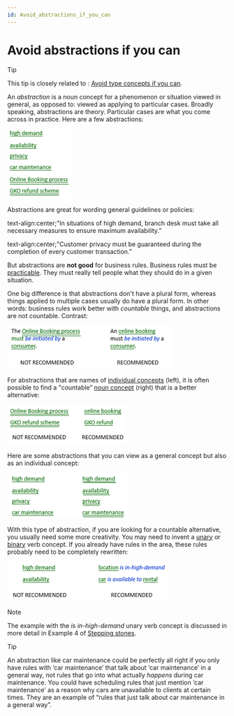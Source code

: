 ```yaml
---
id: Avoid_abstractions_if_you_can
---
```


# Avoid abstractions if you can

> [!TIP]
> This tip is closely related to : [Avoid type concepts if you can](/docs/Business_rules/How_to_model_a_vocabulary_successfully/Avoid_type_concepts_if_you_can.md).

An *abstraction* is a noun concept for a phenomenon or situation viewed in general, as opposed to: viewed as applying to particular cases. Broadly speaking, abstractions are theory. Particular cases are what you come across in practice. Here are a few abstractions:

![](./assets/7c82bf9a-b7cc-4328-84f6-cd21c4762b25.png)

Abstractions are great for wording general guidelines or policies:

text-align:center;"In situations of high demand, branch desk must take all necessary measures to ensure maximum availability.”

text-align:center;"Customer privacy must be guaranteed during the completion of every customer transaction.”

But abstractions are **not good** for business rules. Business rules must be [practicable](/docs/Business_rules/Good_elements_of_guidance/A_good_element_of_guidance_is_practicable.md). They must really tell people what they should do in a given situation.

One big difference is that abstractions don't have a plural form, whereas things applied to multiple cases usually do have a plural form. In other words: business rules work better with *countable* things, and abstractions are not countable. Contrast:

![](./assets/2042ca5e-f23d-49c9-a14f-c2457a193062.png)

For abstractions that are names of [individual concepts](/docs/Business_rules/Vocabulary_concepts/Individual_concepts.md) (left), it is often possible to find a "countable” [noun concept](/docs/Business_rules/Vocabulary_concepts/Noun_concepts.md) (right) that is a better alternative:

![](./assets/df7c098d-87c5-4635-8e3d-081e371ce765.png)

Here are some abstractions that you can view as a general concept but also as an individual concept:

![](./assets/d05f16a6-f581-4289-bdc1-5a9e80f29362.png)

With this type of abstraction, if you are looking for a countable alternative, you usually need some more creativity. You may need to invent a [unary](/docs/Business_rules/Vocabulary_concepts/Unary_verb_concepts.md) or [binary](/docs/Business_rules/Vocabulary_concepts/Binary_verb_concepts.md) verb concept. If you already have rules in the area, these rules probably need to be completely rewritten:

![](./assets/d5ba19a1-4d8f-4975-a197-d836a9cbf58e.png)

> [!NOTE]
> The example with the *is in-high-demand* unary verb concept is discussed in more detail in Example 4 of [Stepping stones](/docs/Business_rules/How_to_model_a_vocabulary_successfully/Stepping_stones.md).

> [!TIP]
> An abstraction like car maintenance could be perfectly all right if you only have rules with ‘car maintenance’ that talk about ‘car maintenance’ in a general way, not rules that go into what actually *happens* during car maintenance.
> You could have scheduling rules that just mention ‘car maintenance’ as a reason why cars are unavailable to clients at certain times. They are an example of “rules that just talk about car maintenance in a general way”.